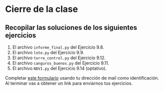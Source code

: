 # Cierre de la clase

## Recopilar las soluciones de los siguientes ejercicios

1. El archivo `informe_final.py` del Ejercicio 9.8.
2. El archivo `lote.py` del Ejercicio 9.9.
3. El archivo `torre_control.py` del Ejercicio 9.12.
4. El archivo `canguros_buenos.py` del Ejercicio 9.11.
5. El archivo `NDVI.py` del Ejercicio 9.14 (optativo).

Completar [este formulario](https://docs.google.com/forms/d/1wD2hpfGzvUD7QcBHdZgwMe3EzIHd8APokzH-F27-_5U) usando tu dirección de mail como identificación.
Al terminar vas a obtener un link para enviarnos tus ejercicios.
